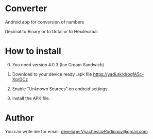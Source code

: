 # Converter
   Android app for conversion of numbers
  

   
Decimal to Binary or to Octal or to Hexdecimal



# How to install



0. You need version 4.0.3 (Ice Cream Sandwich)
1. Download to your device ready .apk file  https://yadi.sk/d/ogfA5c-XqrDCz

2. Enable "Unknown Sources" on android settings.

3. Install the APK file.



# Author
  
  

You can write me for email: developerVyacheslavRodionov@gmail.com 
  
